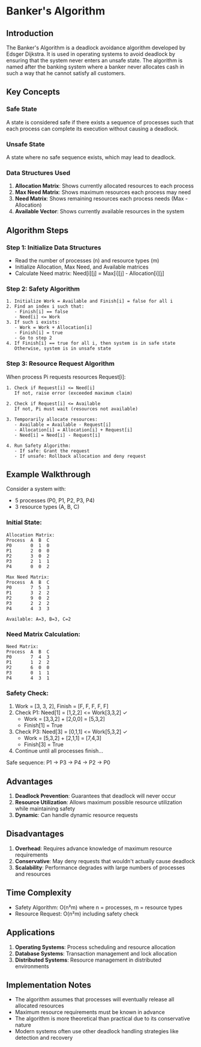 # Banker's Algorithm

## Introduction

The Banker's Algorithm is a deadlock avoidance algorithm developed by Edsger Dijkstra. It is used in operating systems to avoid deadlock by ensuring that the system never enters an unsafe state. The algorithm is named after the banking system where a banker never allocates cash in such a way that he cannot satisfy all customers.

## Key Concepts

### Safe State
A state is considered safe if there exists a sequence of processes such that each process can complete its execution without causing a deadlock.

### Unsafe State
A state where no safe sequence exists, which may lead to deadlock.

### Data Structures Used

1. **Allocation Matrix**: Shows currently allocated resources to each process
2. **Max Need Matrix**: Shows maximum resources each process may need
3. **Need Matrix**: Shows remaining resources each process needs (Max - Allocation)
4. **Available Vector**: Shows currently available resources in the system

## Algorithm Steps

### Step 1: Initialize Data Structures
- Read the number of processes (n) and resource types (m)
- Initialize Allocation, Max Need, and Available matrices
- Calculate Need matrix: Need[i][j] = Max[i][j] - Allocation[i][j]

### Step 2: Safety Algorithm
```
1. Initialize Work = Available and Finish[i] = false for all i
2. Find an index i such that:
   - Finish[i] == false
   - Need[i] <= Work
3. If such i exists:
   - Work = Work + Allocation[i]
   - Finish[i] = true
   - Go to step 2
4. If Finish[i] == true for all i, then system is in safe state
   Otherwise, system is in unsafe state
```

### Step 3: Resource Request Algorithm
When process Pi requests resources Request[i]:

```
1. Check if Request[i] <= Need[i]
   If not, raise error (exceeded maximum claim)

2. Check if Request[i] <= Available
   If not, Pi must wait (resources not available)

3. Temporarily allocate resources:
   - Available = Available - Request[i]
   - Allocation[i] = Allocation[i] + Request[i]
   - Need[i] = Need[i] - Request[i]

4. Run Safety Algorithm:
   - If safe: Grant the request
   - If unsafe: Rollback allocation and deny request
```

## Example Walkthrough

Consider a system with:
- 5 processes (P0, P1, P2, P3, P4)
- 3 resource types (A, B, C)

### Initial State:
```
Allocation Matrix:
Process  A  B  C
P0       0  1  0
P1       2  0  0
P2       3  0  2
P3       2  1  1
P4       0  0  2

Max Need Matrix:
Process  A  B  C
P0       7  5  3
P1       3  2  2
P2       9  0  2
P3       2  2  2
P4       4  3  3

Available: A=3, B=3, C=2
```

### Need Matrix Calculation:
```
Need Matrix:
Process  A  B  C
P0       7  4  3
P1       1  2  2
P2       6  0  0
P3       0  1  1
P4       4  3  1
```

### Safety Check:
1. Work = [3, 3, 2], Finish = [F, F, F, F, F]
2. Check P1: Need[1] = [1,2,2] <= Work[3,3,2] ✓
   - Work = [3,3,2] + [2,0,0] = [5,3,2]
   - Finish[1] = True
3. Check P3: Need[3] = [0,1,1] <= Work[5,3,2] ✓
   - Work = [5,3,2] + [2,1,1] = [7,4,3]
   - Finish[3] = True
4. Continue until all processes finish...

Safe sequence: P1 → P3 → P4 → P2 → P0

## Advantages

1. **Deadlock Prevention**: Guarantees that deadlock will never occur
2. **Resource Utilization**: Allows maximum possible resource utilization while maintaining safety
3. **Dynamic**: Can handle dynamic resource requests

## Disadvantages

1. **Overhead**: Requires advance knowledge of maximum resource requirements
2. **Conservative**: May deny requests that wouldn't actually cause deadlock
3. **Scalability**: Performance degrades with large numbers of processes and resources

## Time Complexity

- Safety Algorithm: O(n²m) where n = processes, m = resource types
- Resource Request: O(n²m) including safety check

## Applications

1. **Operating Systems**: Process scheduling and resource allocation
2. **Database Systems**: Transaction management and lock allocation
3. **Distributed Systems**: Resource management in distributed environments

## Implementation Notes

- The algorithm assumes that processes will eventually release all allocated resources
- Maximum resource requirements must be known in advance
- The algorithm is more theoretical than practical due to its conservative nature
- Modern systems often use other deadlock handling strategies like detection and recovery